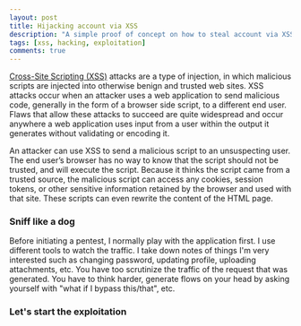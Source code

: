 ```yaml
---
layout: post
title: Hijacking account via XSS
description: "A simple proof of concept on how to steal account via XSS vulnerability"
tags: [xss, hacking, exploitation]
comments: true
---
```


[Cross-Site Scripting (XSS)](https://www.owasp.org/index.php/Cross-site_Scripting_(XSS)) attacks are a type of injection, in which malicious scripts are injected into otherwise benign and trusted web sites. XSS attacks occur when an attacker uses a web application to send malicious code, generally in the form of a browser side script, to a different end user. Flaws that allow these attacks to succeed are quite widespread and occur anywhere a web application uses input from a user within the output it generates without validating or encoding it.

An attacker can use XSS to send a malicious script to an unsuspecting user. The end user’s browser has no way to know that the script should not be trusted, and will execute the script. Because it thinks the script came from a trusted source, the malicious script can access any cookies, session tokens, or other sensitive information retained by the browser and used with that site. These scripts can even rewrite the content of the HTML page.

### Sniff like a dog

Before initiating a pentest, I normally play with the application first. I use different tools to watch the traffic. I take down notes of things I'm very interested such as changing password, updating profile, uploading attachments, etc. You have too scrutinize the traffic of the request that was generated. You have to think harder, generate flows on your head by asking yourself with "what if I bypass this/that", etc.

### Let's start the exploitation

